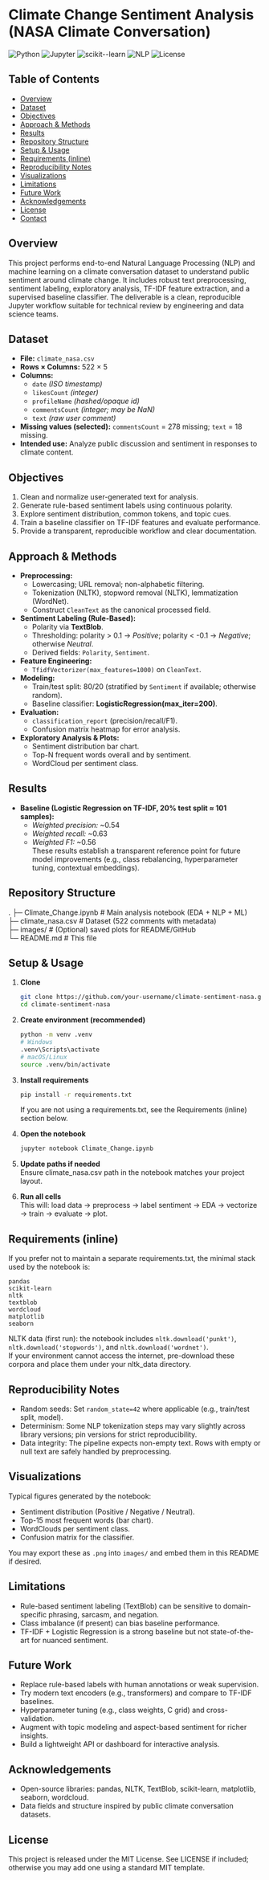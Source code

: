 # Climate Change Sentiment Analysis (NASA Climate Conversation)

![Python](https://img.shields.io/badge/Python-3.9%2B-blue)
![Jupyter](https://img.shields.io/badge/Notebook-Jupyter-orange)
![scikit--learn](https://img.shields.io/badge/ML-scikit--learn-green)
![NLP](https://img.shields.io/badge/NLP-TextBlob%20%7C%20NLTK-lightgrey)
![License](https://img.shields.io/badge/License-MIT-informational)

## Table of Contents
- [Overview](#overview)
- [Dataset](#dataset)
- [Objectives](#objectives)
- [Approach & Methods](#approach--methods)
- [Results](#results)
- [Repository Structure](#repository-structure)
- [Setup & Usage](#setup--usage)
- [Requirements (inline)](#requirements-inline)
- [Reproducibility Notes](#reproducibility-notes)
- [Visualizations](#visualizations)
- [Limitations](#limitations)
- [Future Work](#future-work)
- [Acknowledgements](#acknowledgements)
- [License](#license)
- [Contact](#contact)

## Overview
This project performs end-to-end Natural Language Processing (NLP) and machine learning on a climate conversation dataset to understand public sentiment around climate change. It includes robust text preprocessing, sentiment labeling, exploratory analysis, TF-IDF feature extraction, and a supervised baseline classifier. The deliverable is a clean, reproducible Jupyter workflow suitable for technical review by engineering and data science teams.

## Dataset
- **File:** `climate_nasa.csv`  
- **Rows × Columns:** 522 × 5  
- **Columns:**
  - `date` *(ISO timestamp)*  
  - `likesCount` *(integer)*  
  - `profileName` *(hashed/opaque id)*  
  - `commentsCount` *(integer; may be NaN)*  
  - `text` *(raw user comment)*  
- **Missing values (selected):** `commentsCount` = 278 missing; `text` = 18 missing.  
- **Intended use:** Analyze public discussion and sentiment in responses to climate content.

## Objectives
1. Clean and normalize user-generated text for analysis.  
2. Generate rule-based sentiment labels using continuous polarity.  
3. Explore sentiment distribution, common tokens, and topic cues.  
4. Train a baseline classifier on TF-IDF features and evaluate performance.  
5. Provide a transparent, reproducible workflow and clear documentation.

## Approach & Methods
- **Preprocessing:**  
  - Lowercasing; URL removal; non-alphabetic filtering.  
  - Tokenization (NLTK), stopword removal (NLTK), lemmatization (WordNet).  
  - Construct `CleanText` as the canonical processed field.
- **Sentiment Labeling (Rule-Based):**  
  - Polarity via **TextBlob**.  
  - Thresholding: polarity > 0.1 → *Positive*; polarity < -0.1 → *Negative*; otherwise *Neutral*.  
  - Derived fields: `Polarity`, `Sentiment`.
- **Feature Engineering:**  
  - `TfidfVectorizer(max_features=1000)` on `CleanText`.
- **Modeling:**  
  - Train/test split: 80/20 (stratified by `Sentiment` if available; otherwise random).  
  - Baseline classifier: **LogisticRegression(max_iter=200)**.  
- **Evaluation:**  
  - `classification_report` (precision/recall/F1).  
  - Confusion matrix heatmap for error analysis.  
- **Exploratory Analysis & Plots:**  
  - Sentiment distribution bar chart.  
  - Top-N frequent words overall and by sentiment.  
  - WordCloud per sentiment class.

## Results
- **Baseline (Logistic Regression on TF-IDF, 20% test split ≈ 101 samples):**  
  - *Weighted precision:* ~0.54  
  - *Weighted recall:* ~0.63  
  - *Weighted F1:* ~0.56  
These results establish a transparent reference point for future model improvements (e.g., class rebalancing, hyperparameter tuning, contextual embeddings).

## Repository Structure
.
├─ Climate_Change.ipynb # Main analysis notebook (EDA + NLP + ML)  
├─ climate_nasa.csv # Dataset (522 comments with metadata)  
├─ images/ # (Optional) saved plots for README/GitHub  
└─ README.md # This file  

## Setup & Usage
1. **Clone**
   ```bash
   git clone https://github.com/your-username/climate-sentiment-nasa.git
   cd climate-sentiment-nasa
   ```

2. **Create environment (recommended)**
   ```bash
   python -m venv .venv
   # Windows
   .venv\Scripts\activate
   # macOS/Linux
   source .venv/bin/activate
   ```

3. **Install requirements**
   ```bash
   pip install -r requirements.txt
   ```
   If you are not using a requirements.txt, see the Requirements (inline) section below.

4. **Open the notebook**
   ```bash
   jupyter notebook Climate_Change.ipynb
   ```

5. **Update paths if needed**  
   Ensure climate_nasa.csv path in the notebook matches your project layout.

6. **Run all cells**  
   This will: load data → preprocess → label sentiment → EDA → vectorize → train → evaluate → plot.

## Requirements (inline)
If you prefer not to maintain a separate requirements.txt, the minimal stack used by the notebook is:
```
pandas
scikit-learn
nltk
textblob
wordcloud
matplotlib
seaborn
```
NLTK data (first run): the notebook includes `nltk.download('punkt')`, `nltk.download('stopwords')`, and `nltk.download('wordnet')`.  
If your environment cannot access the internet, pre-download these corpora and place them under your nltk_data directory.

## Reproducibility Notes
- Random seeds: Set `random_state=42` where applicable (e.g., train/test split, model).  
- Determinism: Some NLP tokenization steps may vary slightly across library versions; pin versions for strict reproducibility.  
- Data integrity: The pipeline expects non-empty text. Rows with empty or null text are safely handled by preprocessing.  

## Visualizations
Typical figures generated by the notebook:
- Sentiment distribution (Positive / Negative / Neutral).  
- Top-15 most frequent words (bar chart).  
- WordClouds per sentiment class.  
- Confusion matrix for the classifier.  

You may export these as `.png` into `images/` and embed them in this README if desired.

## Limitations
- Rule-based sentiment labeling (TextBlob) can be sensitive to domain-specific phrasing, sarcasm, and negation.  
- Class imbalance (if present) can bias baseline performance.  
- TF-IDF + Logistic Regression is a strong baseline but not state-of-the-art for nuanced sentiment.  

## Future Work
- Replace rule-based labels with human annotations or weak supervision.  
- Try modern text encoders (e.g., transformers) and compare to TF-IDF baselines.  
- Hyperparameter tuning (e.g., class weights, C grid) and cross-validation.  
- Augment with topic modeling and aspect-based sentiment for richer insights.  
- Build a lightweight API or dashboard for interactive analysis.  

## Acknowledgements
- Open-source libraries: pandas, NLTK, TextBlob, scikit-learn, matplotlib, seaborn, wordcloud.  
- Data fields and structure inspired by public climate conversation datasets.  

## License
This project is released under the MIT License. See LICENSE if included; otherwise you may add one using a standard MIT template.

